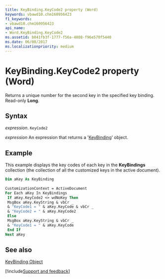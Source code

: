 ```yaml
---
title: KeyBinding.KeyCode2 property (Word)
keywords: vbawd10.chm160956423
f1_keywords:
- vbawd10.chm160956423
api_name:
- Word.KeyBinding.KeyCode2
ms.assetid: b041fb3f-1777-f56a-4808-f96e570f5440
ms.date: 06/08/2017
ms.localizationpriority: medium
---
```



# KeyBinding.KeyCode2 property (Word)

Returns a unique number for the second key in the specified key binding. Read-only **Long**.


## Syntax

_expression_. `KeyCode2`

 _expression_ An expression that returns a '[KeyBinding](Word.KeyBinding.md)' object.


## Example

This example displays the key codes of each key in the **KeyBindings** collection (the collection of all the customized keys in the active document).


```vb
Dim aKey As KeyBinding 
 
CustomizationContext = ActiveDocument 
For Each aKey In KeyBindings 
 If aKey.KeyCode2 <> wdNoKey Then 
 MsgBox aKey.KeyString & vbCr _ 
 & "KeyCode1 = " & aKey.KeyCode & vbCr _ 
 & "KeyCode2 = " & aKey.KeyCode2 
 Else 
 MsgBox aKey.KeyString & vbCr _ 
 & "KeyCode1 = " & aKey.KeyCode 
 End If 
Next aKey
```


## See also


[KeyBinding Object](Word.KeyBinding.md)

[!include[Support and feedback](~/includes/feedback-boilerplate.md)]